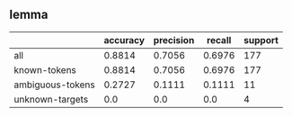 
## lemma

|                  | accuracy | precision | recall | support |
|------------------|----------|-----------|--------|---------|
| all              | 0.8814   | 0.7056    | 0.6976 | 177     |
| known-tokens     | 0.8814   | 0.7056    | 0.6976 | 177     |
| ambiguous-tokens | 0.2727   | 0.1111    | 0.1111 | 11      |
| unknown-targets  | 0.0      | 0.0       | 0.0    | 4       |


